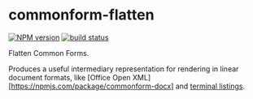 commonform-flatten
==================

[![NPM version](https://img.shields.io/npm/v/commonform-flatten.svg)](https://www.npmjs.com/package/commonform-flatten)
[![build status](https://img.shields.io/travis/commonform/commonform-flatten.svg)](http://travis-ci.org/commonform/commonform-flatten)

Flatten Common Forms.

Produces a useful intermediary representation for rendering in linear document formats, like [Office Open XML][https://npmjs.com/package/commonform-docx] and [terminal listings](https://npmjs.com/package/commonform-terminal).
